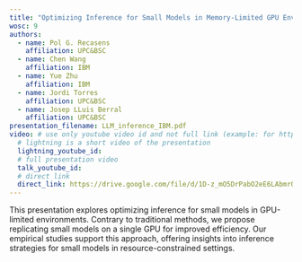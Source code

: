 ```yaml
---
title: "Optimizing Inference for Small Models in Memory-Limited GPU Environments"
wosc: 9
authors:
  - name: Pol G. Recasens
    affiliation: UPC&BSC
  - name: Chen Wang 
    affiliation: IBM
  - name: Yue Zhu
    affiliation: IBM
  - name: Jordi Torres
    affiliation: UPC&BSC
  - name: Josep LLuis Berral
    affiliation: UPC&BSC
presentation_filename: LLM_inference_IBM.pdf
video: # use only youtube video id and not full link (example: for https://www.youtube.com/watch?v=xcJtL7QggTI, id is xcJtL7QggTI)
  # lightning is a short video of the presentation
  lightning_youtube_id: 
  # full presentation video
  talk_youtube_id: 
  # direct link
  direct_link: https://drive.google.com/file/d/1D-z_mO5DrPabO2eE6LAbmrOuUQdTrLhd/view
---
```


This presentation explores optimizing inference for small models in GPU-limited environments. Contrary to traditional methods, we propose replicating small models on a single GPU for improved efficiency. Our empirical studies support this approach, offering insights into inference strategies for small models in resource-constrained settings.	
